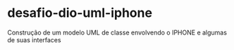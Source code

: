 # desafio-dio-uml-iphone
Construção de um modelo UML de classe envolvendo o IPHONE e algumas de suas interfaces
